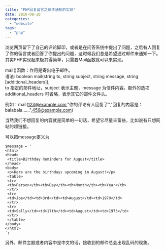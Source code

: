 ```yaml
---
title: "PHP回复留言之邮件通知的实现"
date: 2010-08-10
categories: 
  - "website"
tags: 
  - "php"
---
```


浏览网页留下了自己的评论脚印，或者是在问答系统中提出了问题，之后有人回复了你的留言或者回答了你提出的问题，这时候我们总是希望通过邮件来通知一下。其实PHP实现起来极其得简单，只需要Mail函数就可以来实现。

mail()函数：作用是寄出电子邮件。  
语法: boolean mail(string to, string subject, string message, string \[additional\_headers\]);  
to 指定的邮件地址，subject 表示主题，message 为信件内容。额外的选项 additional\_headers 可省略，表示其它的邮件文件头。

例如：mail(123@example.com,"你的评论有人回复了","回复的内容是：balabala……",456@example.com)

当然我们不想回复的内容就是简单的一句话，希望它尽量丰富些，比如说有只想网站的超链接。

可以把message定义为

```
$message = '
<html>
<head>
 <title>Birthday Reminders for August</title>
</head>
<body>
 <p>Here are the birthdays upcoming in August!</p>
 <table>
 <tr>
 <th>Person</th><th>Day</th><th>Month</th><th>Year</th>
 </tr>
 <tr>
 <td>Joe</td><td>3rd</td><td>August</td><td>1970</td>
 </tr>
 <tr>
 <td>Sally</td><td>17th</td><td>August</td><td>1973</td>
 </tr>
 </table>
</body>
</html>
';
```

另外，邮件主题或者内容中是中文的话，接收到的邮件总会出现乱码的现象。
